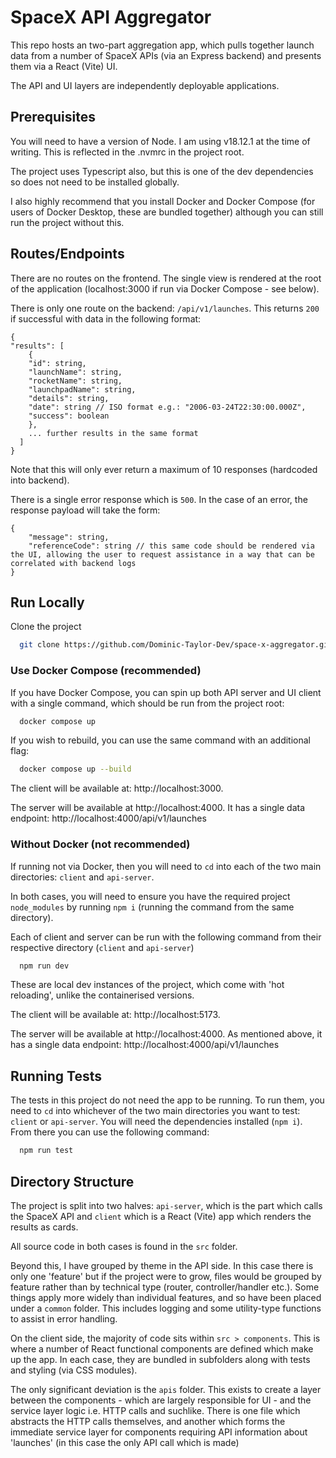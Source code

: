 # SpaceX API Aggregator

This repo hosts an two-part aggregation app, which pulls together launch data from a number of SpaceX APIs (via an Express backend) and presents them via a React (Vite) UI.

The API and UI layers are independently deployable applications.

## Prerequisites

You will need to have a version of Node. I am using v18.12.1 at the time of writing. This is reflected in the .nvmrc in the project root.

The project uses Typescript also, but this is one of the dev dependencies so does not need to be installed globally.

I also highly recommend that you install Docker and Docker Compose (for users of Docker Desktop, these are bundled together) although you can still run the project without this.

## Routes/Endpoints
There are no routes on the frontend. The single view is rendered at the root of the application (localhost:3000 if run via Docker Compose - see below).

There is only one route on the backend: `/api/v1/launches`. This returns `200` if successful with data in the following format:

```
{
"results": [
    {
    "id": string,
    "launchName": string,
    "rocketName": string,
    "launchpadName": string,
    "details": string,
    "date": string // ISO format e.g.: "2006-03-24T22:30:00.000Z",
    "success": boolean
    },
    ... further results in the same format
  ]
}
```

Note that this will only ever return a maximum of 10 responses (hardcoded into backend).

There is a single error response which is `500`. In the case of an error, the response payload will take the form:
```
{
    "message": string,
    "referenceCode": string // this same code should be rendered via the UI, allowing the user to request assistance in a way that can be correlated with backend logs
}
```


## Run Locally

Clone the project

```bash
  git clone https://github.com/Dominic-Taylor-Dev/space-x-aggregator.git
```

### Use Docker Compose (recommended)

If you have Docker Compose, you can spin up both API server and UI client with a single command, which should be run from the project root:

```bash
  docker compose up
```

If you wish to rebuild, you can use the same command with an additional flag:

```bash
  docker compose up --build
```

The client will be available at: http://localhost:3000.

The server will be available at http://localhost:4000. It has a single data endpoint: http://localhost:4000/api/v1/launches

### Without Docker (not recommended)

If running not via Docker, then you will need to `cd` into each of the two main directories: `client` and `api-server`.

In both cases, you will need to ensure you have the required project `node_modules` by running `npm i` (running the command from the same directory).

Each of client and server can be run with the following command from their respective directory (`client` and `api-server`)

```bash
  npm run dev
```

These are local dev instances of the project, which come with 'hot reloading', unlike the containerised versions.

The client will be available at: http://localhost:5173.

The server will be available at http://localhost:4000. As mentioned above, it has a single data endpoint: http://localhost:4000/api/v1/launches

## Running Tests

The tests in this project do not need the app to be running. To run them, you need to `cd` into whichever of the two main directories you want to test: `client` or `api-server`. You will need the dependencies installed (`npm i`). From there you can use the following command:

```bash
  npm run test
```

## Directory Structure

The project is split into two halves: `api-server`, which is the part which calls the SpaceX API and `client` which is a React (Vite) app which renders the results as cards.

All source code in both cases is found in the `src` folder.

Beyond this, I have grouped by theme in the API side. In this case there is only one 'feature' but if the project were to grow, files would be grouped by feature rather than by technical type (router, controller/handler etc.). Some things apply more widely than individual features, and so have been placed under a `common` folder. This includes logging and some utility-type functions to assist in error handling.

On the client side, the majority of code sits within `src > components`. This is where a number of React functional components are defined which make up the app. In each case, they are bundled in subfolders along with tests and styling (via CSS modules).

The only significant deviation is the `apis` folder. This exists to create a layer between the components - which are largely responsible for UI - and the service layer logic i.e. HTTP calls and suchlike. There is one file which abstracts the HTTP calls themselves, and another which forms the immediate service layer for components requiring API information about 'launches' (in this case the only API call which is made)
